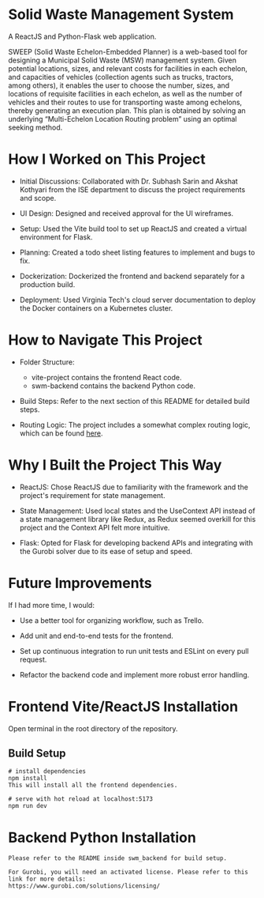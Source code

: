 # Solid Waste Management System

A ReactJS and Python-Flask web application.


SWEEP (Solid Waste Echelon-Embedded Planner) is a web-based tool for designing a Municipal Solid Waste (MSW) management system. Given potential locations, sizes, and relevant costs for facilities in each echelon, and capacities of vehicles (collection agents such as trucks, tractors, among others), it enables the user to choose the number, sizes, and locations of requisite facilities in each echelon, as well as the number of vehicles and their routes to use for transporting waste among echelons, thereby generating an execution plan. This plan is obtained by solving an underlying “Multi-Echelon Location Routing problem” using an optimal seeking method.

# How I Worked on This Project
- Initial Discussions: Collaborated with Dr. Subhash Sarin and Akshat Kothyari from the ISE department to discuss the project requirements and scope.

- UI Design: Designed and received approval for the UI wireframes.

- Setup: Used the Vite build tool to set up ReactJS and created a virtual environment for Flask.

- Planning: Created a todo sheet listing features to implement and bugs to fix.

- Dockerization: Dockerized the frontend and backend separately for a production build.

- Deployment: Used Virginia Tech's cloud server documentation to deploy the Docker containers on a Kubernetes cluster.

# How to Navigate This Project
- Folder Structure:

  - vite-project contains the frontend React code.
  - swm-backend contains the backend Python code.

- Build Steps: Refer to the next section of this README for detailed build steps.

- Routing Logic: The project includes a somewhat complex routing logic, which can be found [here](https://github.com/shaunakjuvekar/SWM/blob/main/vite-project/src/Routes.jsx).

# Why I Built the Project This Way
- ReactJS: Chose ReactJS due to familiarity with the framework and the project's requirement for state management.

- State Management: Used local states and the UseContext API instead of a state management library like Redux, as Redux seemed overkill for this project and the Context API felt more intuitive.

- Flask: Opted for Flask for developing backend APIs and integrating with the Gurobi solver due to its ease of setup and speed.

# Future Improvements
If I had more time, I would:

- Use a better tool for organizing workflow, such as Trello.

- Add unit and end-to-end tests for the frontend.

- Set up continuous integration to run unit tests and ESLint on every pull request.

- Refactor the backend code and implement more robust error handling.

# Frontend Vite/ReactJS Installation

Open terminal in the root directory of the repository.

## Build Setup

```
# install dependencies
npm install
This will install all the frontend dependencies.

# serve with hot reload at localhost:5173
npm run dev
```

# Backend Python Installation

```
Please refer to the README inside swm_backend for build setup.

For Gurobi, you will need an activated license. Please refer to this link for more details:
https://www.gurobi.com/solutions/licensing/
```








